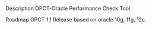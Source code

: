 Description
OPCT-Oracle Performance Check Tool

Roadmap
OPCT 1.1 Release based on oracle 10g, 11g, 12c. 


